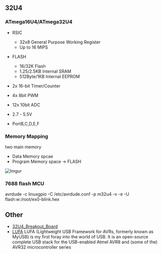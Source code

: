 ## 32U4

### ATmega16U4/ATmega32U4

* RSIC
    * 32x8 General Purpose Working Register
    * Up to 16 MIPS
* FLASH
    * 16/32K Flash
    * 1.25/2.5KB Internal SRAM
    * 512Byte/1KB Internal EEPROM

* 2x 16-bit Timer/Counter
* 4x 8bit PWM 
* 12x 10bit ADC
* 2.7 - 5.5V
* PortB,C,D,E,F

### Memory Mapping

two main memory
* Data Memory spcae 
* Program Memory space -> FLASH

![Imgur](http://i.imgur.com/lUZnXDm.png)


### 7688 flash MCU

avrdude -c linuxgpio -C /etc/avrdude.conf -p m32u4 -v -e -U flash:w:/root/ex0-blink.hex

## Other

* [32U4_Breakout_Board][1]
* [LUFA][2]
   LUFA (Lightweight USB Framework for AVRs, formerly known as MyUSB) is my first foray into the world of USB. 
   It is an open-source complete USB stack for the USB-enabled Atmel AVR8 and (some of the) AVR32 microcontroller series


[1]:https://github.com/sparkfun/32U4_Breakout_Board
[2]:http://www.fourwalledcubicle.com/LUFA.php
